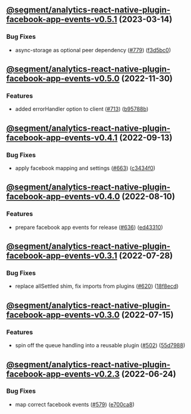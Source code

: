 ## [@segment/analytics-react-native-plugin-facebook-app-events-v0.5.1](https://github.com/segmentio/analytics-react-native/compare/@segment/analytics-react-native-plugin-facebook-app-events-v0.5.0...@segment/analytics-react-native-plugin-facebook-app-events-v0.5.1) (2023-03-14)


### Bug Fixes

* async-storage as optional peer dependency ([#779](https://github.com/segmentio/analytics-react-native/issues/779)) ([f3d5bc0](https://github.com/segmentio/analytics-react-native/commit/f3d5bc024fe3ae988386aac8b9f6f3fc6d84677a))

## [@segment/analytics-react-native-plugin-facebook-app-events-v0.5.0](https://github.com/segmentio/analytics-react-native/compare/@segment/analytics-react-native-plugin-facebook-app-events-v0.4.1...@segment/analytics-react-native-plugin-facebook-app-events-v0.5.0) (2022-11-30)


### Features

* added errorHandler option to client ([#713](https://github.com/segmentio/analytics-react-native/issues/713)) ([b95788b](https://github.com/segmentio/analytics-react-native/commit/b95788ba8ecb547ffc9f43ba94f628c25f3660d1))

## [@segment/analytics-react-native-plugin-facebook-app-events-v0.4.1](https://github.com/segmentio/analytics-react-native/compare/@segment/analytics-react-native-plugin-facebook-app-events-v0.4.0...@segment/analytics-react-native-plugin-facebook-app-events-v0.4.1) (2022-09-13)


### Bug Fixes

* apply facebook mapping and settings ([#663](https://github.com/segmentio/analytics-react-native/issues/663)) ([c3434f0](https://github.com/segmentio/analytics-react-native/commit/c3434f0b9347375b1aad6d4a755f75aaaf57d471))

## [@segment/analytics-react-native-plugin-facebook-app-events-v0.4.0](https://github.com/segmentio/analytics-react-native/compare/@segment/analytics-react-native-plugin-facebook-app-events-v0.3.1...@segment/analytics-react-native-plugin-facebook-app-events-v0.4.0) (2022-08-10)


### Features

* prepare facebook app events  for release ([#636](https://github.com/segmentio/analytics-react-native/issues/636)) ([ed43310](https://github.com/segmentio/analytics-react-native/commit/ed433101267ab26140b13c2362f63130920690fc))

## [@segment/analytics-react-native-plugin-facebook-app-events-v0.3.1](https://github.com/segmentio/analytics-react-native/compare/@segment/analytics-react-native-plugin-facebook-app-events-v0.3.0...@segment/analytics-react-native-plugin-facebook-app-events-v0.3.1) (2022-07-28)


### Bug Fixes

* replace allSettled shim, fix imports from plugins ([#620](https://github.com/segmentio/analytics-react-native/issues/620)) ([18f8ecd](https://github.com/segmentio/analytics-react-native/commit/18f8ecdb291d8c5ecb02e087aa0043df4fc72e97))

## [@segment/analytics-react-native-plugin-facebook-app-events-v0.3.0](https://github.com/segmentio/analytics-react-native/compare/@segment/analytics-react-native-plugin-facebook-app-events-v0.2.3...@segment/analytics-react-native-plugin-facebook-app-events-v0.3.0) (2022-07-15)


### Features

* spin off the queue handling into a reusable plugin ([#502](https://github.com/segmentio/analytics-react-native/issues/502)) ([55d7988](https://github.com/segmentio/analytics-react-native/commit/55d798821163d5a41902a6bc099b1bfcbd853a17))

## [@segment/analytics-react-native-plugin-facebook-app-events-v0.2.3](https://github.com/segmentio/analytics-react-native/compare/@segment/analytics-react-native-plugin-facebook-app-events-v0.2.2...@segment/analytics-react-native-plugin-facebook-app-events-v0.2.3) (2022-06-24)


### Bug Fixes

* map correct facebook events ([#579](https://github.com/segmentio/analytics-react-native/issues/579)) ([e700ca8](https://github.com/segmentio/analytics-react-native/commit/e700ca823e71e0087cb51cfc67857b8982fbf582))
